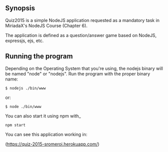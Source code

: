 ## Synopsis

Quiz2015 is a simple NodeJS application requested as a mandatory task in MiriadaX's NodeJS Course (Chapter 6).

The application is defined as a question/answer game based on NodeJS, expressjs, ejs, etc.

## Running the program

Depending on the Operating System that you're using, the nodejs binary will be named "node" or "nodejs". Run the program with the proper binary name:

```
$ nodejs ./bin/www
```

or:

```
$ node ./bin/www
```

You can also start it using npm with_

```
npm start
```

You can see this application working in:

(https://quiz-2015-sromeroi.herokuapp.com/)


